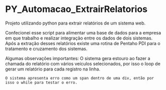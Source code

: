 # PY_Automacao_ExtrairRelatorios
Projeto utilizando python para extrair relatórios de um sistema web. 

  Confecionei esse script para alimentar uma base de dados para a empresa em que trabalho e realizar integração entre os dados de dois sistemas. Após a extração desses
relatórios existe uma rotina de Pentaho PDI para o tratamento e cruzamento dos sistemas.

Algumas observações importantes:
    O sistema gera estouro ao fazer a chamada do relatório com vários veículos selecionados, por isso o loop de gerar um relatório para cada registro na linha.
    
    O sistema apresenta erro como um span dentro de uma div, então por isso o while para testar o erro.
